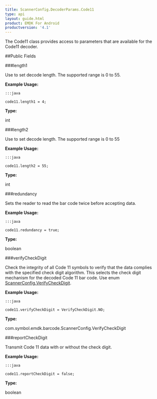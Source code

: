 ```yaml
---
title: ScannerConfig.DecoderParams.Code11
type: api
layout: guide.html
product: EMDK For Android
productversion: '4.1'
---
```



The Code11 class provides access to parameters that are available for
 the Code11 decoder.

##Public Fields

###length1

Use to set decode length. The supported range is 0 to 55.
 
 

**Example Usage:**
	
	:::java
	
	code11.length1 = 4;
	


**Type:**

int

###length2

Use to set decode length. The supported range is 0 to 55
 
 

**Example Usage:**
	
	:::java
	
	code11.length2 = 55;
	


**Type:**

int

###redundancy

Sets the reader to read the bar code twice before accepting data.
 
 

**Example Usage:**
	
	:::java
	
	code11.redundancy = true;
	


**Type:**

boolean

###verifyCheckDigit

Check the integrity of all Code 11 symbols to verify that the
 data complies with the specified check digit algorithm. This
 selects the check digit mechanism for the decoded Code 11 bar
 code. Use enum [ ScannerConfig.VerifyCheckDigit](../ScannerConfig-VerifyCheckDigit).
 
 

**Example Usage:**
	
	:::java
	
	code11.verifyCheckDigit = VerifyCheckDigit.NO;
	


**Type:**

com.symbol.emdk.barcode.ScannerConfig.VerifyCheckDigit

###reportCheckDigit

Transmit Code 11 data with or without the check digit.
 
 

**Example Usage:**
	
	:::java
	
	code11.reportCheckDigit = false;
	


**Type:**

boolean












